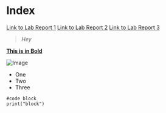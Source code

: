 # Index

[Link to Lab Report 1](./LabReports/LabReport1.md)
[Link to Lab Report 2](./LabReports/LabReport2.md)
[Link to Lab Report 3](./LabReports/LabReport3.md)

> _Hey_

[**This is in Bold**](https://ucsd-cse15l-w24.github.io/week1/index.html)

![Image](https://www.ivyscholars.com/wp-content/uploads/2022/03/ucsd_seal.png)

- One
- Two
- Three

```
#code block
print("block")
```
